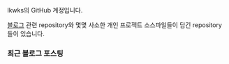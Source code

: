 lkwks의 GitHub 계정입니다.

[블로그](https://lkwks.github.io) 관련 repository와 몇몇 사소한 개인 프로젝트 소스파일들이 담긴 repository들이 있습니다.


### 최근 블로그 포스팅
<!-- BLOG-POST-LIST:START -->
<!-- BLOG-POST-LIST:END -->
